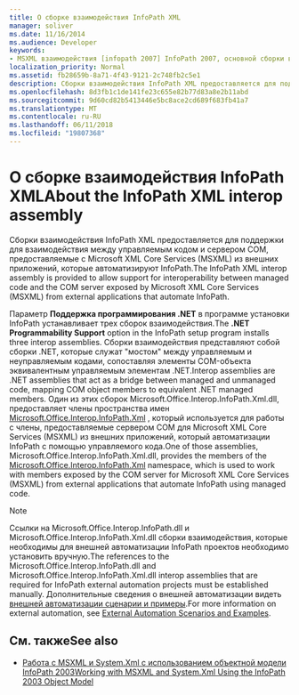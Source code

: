 ```yaml
---
title: О сборке взаимодействия InfoPath XML
manager: soliver
ms.date: 11/16/2014
ms.audience: Developer
keywords:
- MSXML взаимодействия [infopath 2007] InfoPath 2007, основной сборки взаимодействия XML, сборки взаимодействия InfoPath XML
localization_priority: Normal
ms.assetid: fb28659b-8a71-4f43-9121-2c748fb2c5e1
description: Сборки взаимодействия InfoPath XML предоставляется для поддержки для взаимодействия между управляемым кодом и сервером COM, предоставляемые с Microsoft XML Core Services (MSXML) из внешних приложений, которые автоматизируют InfoPath.
ms.openlocfilehash: 8d3fb1c1de141fe23c655e82b77d83a8e2b11abd
ms.sourcegitcommit: 9d60cd82b5413446e5bc8ace2cd689f683fb41a7
ms.translationtype: MT
ms.contentlocale: ru-RU
ms.lasthandoff: 06/11/2018
ms.locfileid: "19807368"
---
```

# <a name="about-the-infopath-xml-interop-assembly"></a><span data-ttu-id="07936-104">О сборке взаимодействия InfoPath XML</span><span class="sxs-lookup"><span data-stu-id="07936-104">About the InfoPath XML interop assembly</span></span>

<span data-ttu-id="07936-105">Сборки взаимодействия InfoPath XML предоставляется для поддержки для взаимодействия между управляемым кодом и сервером COM, предоставляемые с Microsoft XML Core Services (MSXML) из внешних приложений, которые автоматизируют InfoPath.</span><span class="sxs-lookup"><span data-stu-id="07936-105">The InfoPath XML interop assembly is provided to allow support for interoperability between managed code and the COM server exposed by Microsoft XML Core Services (MSXML) from external applications that automate InfoPath.</span></span>

<span data-ttu-id="07936-106">Параметр **Поддержка программирования .NET** в программе установки InfoPath устанавливает трех сборок взаимодействия.</span><span class="sxs-lookup"><span data-stu-id="07936-106">The **.NET Programmability Support** option in the InfoPath setup program installs three interop assemblies.</span></span> <span data-ttu-id="07936-107">Сборки взаимодействия представляют собой сборки .NET, которые служат "мостом" между управляемым и неуправляемым кодами, сопоставляя элементы COM-объекта эквивалентным управляемым элементам .NET.</span><span class="sxs-lookup"><span data-stu-id="07936-107">Interop assemblies are .NET assemblies that act as a bridge between managed and unmanaged code, mapping COM object members to equivalent .NET managed members.</span></span> <span data-ttu-id="07936-108">Один из этих сборок Microsoft.Office.Interop.InfoPath.Xml.dll, предоставляет члены пространства имен [Microsoft.Office.Interop.InfoPath.Xml](https://msdn.microsoft.com/ru-ru/library/microsoft.office.interop.infopath.xml) , который используется для работы с члены, предоставляемые сервером COM для Microsoft XML Core Services (MSXML) из внешних приложений, который автоматизации InfoPath с помощью управляемого кода.</span><span class="sxs-lookup"><span data-stu-id="07936-108">One of those assemblies, Microsoft.Office.Interop.InfoPath.Xml.dll, provides the members of the [Microsoft.Office.Interop.InfoPath.Xml](https://msdn.microsoft.com/ru-ru/library/microsoft.office.interop.infopath.xml) namespace, which is used to work with members exposed by the COM server for Microsoft XML Core Services (MSXML) from external applications that automate InfoPath using managed code.</span></span> 
  
> [!NOTE]
> <span data-ttu-id="07936-109">Ссылки на Microsoft.Office.Interop.InfoPath.dll и Microsoft.Office.Interop.InfoPath.Xml.dll сборки взаимодействия, которые необходимы для внешней автоматизации InfoPath проектов необходимо установить вручную.</span><span class="sxs-lookup"><span data-stu-id="07936-109">The references to the Microsoft.Office.Interop.InfoPath.dll and Microsoft.Office.Interop.InfoPath.Xml.dll interop assemblies that are required for InfoPath external automation projects must be established manually.</span></span> <span data-ttu-id="07936-110">Дополнительные сведения о внешней автоматизации видеть [внешней автоматизации сценарии и примеры](external-automation-scenarios-and-examples.md).</span><span class="sxs-lookup"><span data-stu-id="07936-110">For more information on external automation, see [External Automation Scenarios and Examples](external-automation-scenarios-and-examples.md).</span></span> 
  
## <a name="see-also"></a><span data-ttu-id="07936-111">См. также</span><span class="sxs-lookup"><span data-stu-id="07936-111">See also</span></span>

- [<span data-ttu-id="07936-112">Работа с MSXML и System.Xml с использованием объектной модели InfoPath 2003</span><span class="sxs-lookup"><span data-stu-id="07936-112">Working with MSXML and System.Xml Using the InfoPath 2003 Object Model</span></span>](http://msdn.microsoft.com/library/f7a0cac5-26f9-49ed-b52c-0240ef0c9d38%28Office.15%29.aspx)

